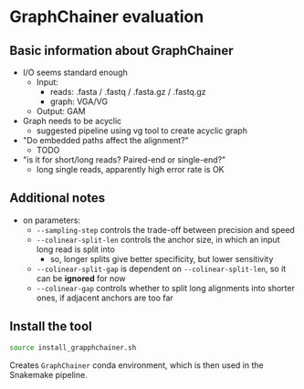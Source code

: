 # GraphChainer evaluation

## Basic information about GraphChainer

- I/O seems standard enough
  - Input:
    - reads:  .fasta / .fastq / .fasta.gz / .fastq.gz
    - graph: VGA/VG
  - Output: GAM
- Graph needs to be acyclic
  - suggested pipeline using vg tool to create acyclic graph
- "Do embedded paths affect the alignment?"
  - TODO
- "is it for short/long reads? Paired-end or single-end?"
  - long single reads, apparently high error rate is OK

## Additional notes

- on parameters:
  - `--sampling-step` controls the trade-off between precision and speed
  - `--colinear-split-len` controls the anchor size, in which an input long read is split into
    - so, longer splits give better specificity, but lower sensitivity
  - `--colinear-split-gap` is dependent on `--colinear-split-len`, so it can be **ignored** for now
  - `--colinear-gap` controls whether to split long alignments into shorter ones, if adjacent anchors are too far

## Install the tool

```bash
source install_grapphchainer.sh
```

Creates `GraphChainer` conda environment, which is then used in the Snakemake pipeline.